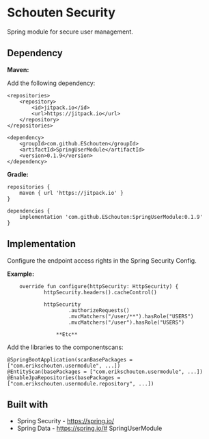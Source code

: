 # Schouten Security
Spring module for secure user management.

## Dependency
**Maven:**

Add the following dependency:
```
<repositories>
    <repository>
    	<id>jitpack.io</id>
    	<url>https://jitpack.io</url>
    </repository>
</repositories>

<dependency>
    <groupId>com.github.ESchouten</groupId>
    <artifactId>SpringUserModule</artifactId>
    <version>0.1.9</version>
</dependency>
```
**Gradle:**
```
repositories {
	maven { url 'https://jitpack.io' }
}

dependencies {
	implementation 'com.github.ESchouten:SpringUserModule:0.1.9'
}
```
## Implementation
Configure the endpoint access rights in the Spring Security Config.

**Example:**
```
    override fun configure(httpSecurity: HttpSecurity) {
            httpSecurity.headers().cacheControl()
    
            httpSecurity
                    .authorizeRequests()
                    .mvcMatchers("/user/**").hasRole("USERS")
                    .mvcMatchers("/user").hasRole("USERS")
                
                **Etc**
```
Add the libraries to the componentscans:
```
@SpringBootApplication(scanBasePackages = ["com.erikschouten.usermodule", ...])
@EntityScan(basePackages = ["com.erikschouten.usermodule", ...])
@EnableJpaRepositories(basePackages = ["com.erikschouten.usermodule.repository", ...])

```
## Built with
* Spring Security - https://spring.io/
* Spring Data - https://spring.io/# SpringUserModule
